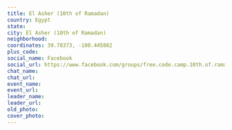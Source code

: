 ```yaml
---
title: El Asher (10th of Ramadan)
country: Egypt
state: 
city: El Asher (10th of Ramadan)
neighborhood: 
coordinates: 39.78373, -100.445882
plus_code:
social_name: Facebook
social_url: https://www.facebook.com/groups/free.code.camp.10th.of.ramadan
chat_name:
chat_url:
event_name:
event_url:
leader_name:
leader_url:
old_photo: 
cover_photo:
---
```


